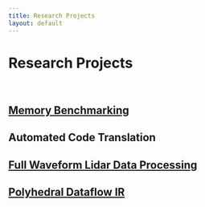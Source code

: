 ```yaml
---
title: Research Projects
layout: default
---
```


[comment]: <> (Adding Research Projects to the List.)
[comment]: <> (1. Link each Project to Their GitHub Repo. [HTTPS only])
[comment]: <> (2. When in doubt, refer to Dr. Olschanowsky for correct order.)

# Research Projects

<br>

## [Memory Benchmarking](https://github.com/BoiseState-AdaptLab/AdaptMemBench)

## Automated Code Translation

## [Full Waveform Lidar Data Processing](https://github.com/BoiseState-AdaptLab/adapt-lidar-tools)

## [Polyhedral Dataflow IR](https://github.com/CompOpt4Apps/VariationsOnATheme)